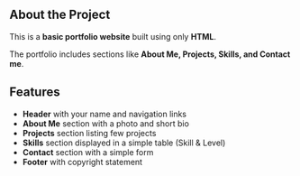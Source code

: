 ##  About the Project
This is a **basic portfolio website** built using only **HTML**.

The portfolio includes sections like **About Me, Projects, Skills, and Contact me**. 

## Features
- **Header** with your name and navigation links  
- **About Me** section with a photo and short bio  
- **Projects** section listing few projects
- **Skills** section displayed in a simple table (Skill & Level)  
- **Contact** section with a simple form  
- **Footer** with copyright statement
